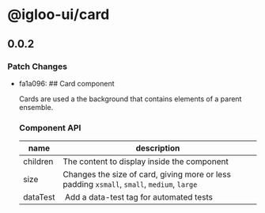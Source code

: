 # @igloo-ui/card

## 0.0.2
### Patch Changes

- fa1a096: ## Card component
  
  Cards are used a the background that contains elements of a parent ensemble.
  
  ### Component API
  
  | name     | description                                                                       |
  | -------- | --------------------------------------------------------------------------------- |
  | children | The content to display inside the component                                       |
  |  size    |  Changes the size of card, giving more or less padding `xsmall`, `small`, `medium`, `large` |
  | dataTest |  Add a data-test tag for automated tests                                          |
